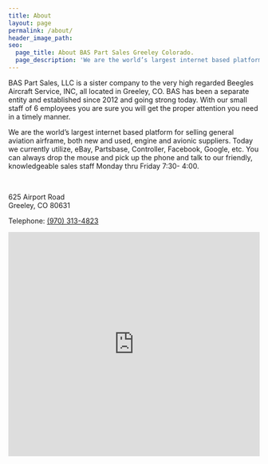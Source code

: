 ```yaml
---
title: About
layout: page
permalink: /about/
header_image_path:
seo:
  page_title: About BAS Part Sales Greeley Colorado.
  page_description: 'We are the world’s largest internet based platforms for selling general aviation airframe, both new and used, engine and avionic suppliers.'
---
```



BAS Part Sales, LLC is a sister company to the very high regarded Beegles Aircraft Service, INC, all located in Greeley, CO. BAS has been a separate entity and established since 2012 and going strong today. With our small staff of 6 employees you are sure you will get the proper attention you need in a timely manner.

We are the world’s largest internet based platform for selling general aviation airframe, both new and used, engine and avionic suppliers. Today we currently utilize, eBay, Partsbase, Controller, Facebook, Google, etc. You can always drop the mouse and pick up the phone and talk to our friendly, knowledgeable sales staff Monday thru Friday 7:30- 4:00.

&nbsp;

625 Airport Road
<br>Greeley, CO 80631

Telephone: [(970) 313-4823](tel:9703134823)

<iframe width="100%" height="450" frameborder="0" style="border:0" src="https://www.google.com/maps/embed/v1/place?q=place_id:ChIJJRGkXTWfbocR8iSPCYPboSg&amp;key=AIzaSyAvJOqm--wJafe0w0QOhsfZdBPyPPqILOw" allowfullscreen=""></iframe>